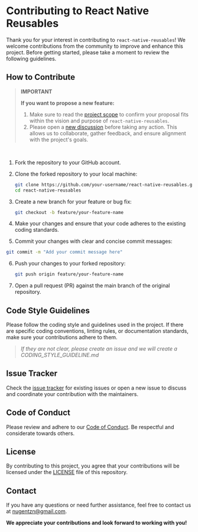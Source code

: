 # Contributing to React Native Reusables

Thank you for your interest in contributing to `react-native-reusables`! We welcome contributions from the community to improve and enhance this project. Before getting started, please take a moment to review the following guidelines.

## How to Contribute

> **IMPORTANT**
>
> **If you want to propose a new feature:**
>
> 1.  Make sure to read the [project scope](https://github.com/founded-labs/react-native-reusables/discussions/229) to confirm your proposal fits within the vision and purpose of `react-native-reusables`.
> 2.  Please open a [new discussion](https://github.com/founded-labs/react-native-reusables/discussions) before taking any action. This allows us to collaborate, gather feedback, and ensure alignment with the project's goals.

<br />

1. Fork the repository to your GitHub account.
2. Clone the forked repository to your local machine:
   ```bash
   git clone https://github.com/your-username/react-native-reusables.git
   cd react-native-reusables
   ```
3. Create a new branch for your feature or bug fix:

   ```bash
   git checkout -b feature/your-feature-name
   ```

4. Make your changes and ensure that your code adheres to the existing coding standards.
5. Commit your changes with clear and concise commit messages:

```bash
git commit -m "Add your commit message here"
```

6. Push your changes to your forked repository:

   ```bash
   git push origin feature/your-feature-name
   ```

7. Open a pull request (PR) against the main branch of the original repository.

## Code Style Guidelines

Please follow the coding style and guidelines used in the project. If there are specific coding conventions, linting rules, or documentation standards, make sure your contributions adhere to them.

> _If they are not clear, please create an issue and we will create a CODING_STYLE_GUIDELINE.md_

## Issue Tracker

Check the [issue tracker](https://github.com/founded-labs/react-native-reusables/issues) for existing issues or open a new issue to discuss and coordinate your contribution with the maintainers.

## Code of Conduct

Please review and adhere to our [Code of Conduct](https://github.com/founded-labs/react-native-reusables/blob/main/CODE_OF_CONDUCT.md). Be respectful and considerate towards others.

## License

By contributing to this project, you agree that your contributions will be licensed under the [LICENSE](https://github.com/founded-labs/react-native-reusables/blob/main/LICENSE) file of this repository.

## Contact

If you have any questions or need further assistance, feel free to contact us at nugentzn@gmail.com.

**We appreciate your contributions and look forward to working with you!**
